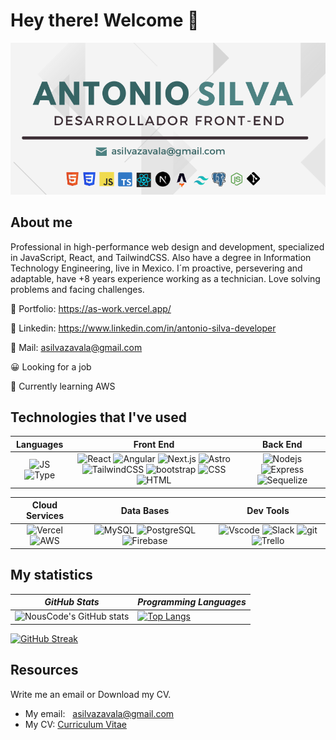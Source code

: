 # Hey there! Welcome 👋
![SVG Banners](https://github.com/Asilvazavala/Astro-Portfolio/blob/7fcf77151479c52282edafed91e84528c23ebfe5/public/opengraph.png)
## About me
Professional in high-performance web design and development, specialized in JavaScript, React, and TailwindCSS. Also have a degree in Information Technology Engineering, live in Mexico. I´m proactive, persevering and adaptable, have +8 years experience working as a technician. Love solving problems and facing challenges.

💼 Portfolio: https://as-work.vercel.app/

💎 Linkedin: https://www.linkedin.com/in/antonio-silva-developer​

📨 Mail: asilvazavala@gmail.com

😀 Looking for a job

💪 Currently learning AWS
                                            

## Technologies that I've used

| **Languages** | **Front End**| **Back End** |
| :---: | :---: | :---: |
| ![JS](https://img.shields.io/badge/JavaScript-323330?style=for-the-badge&logo=javascript&logoColor=F7DF1E) ![Type](https://img.shields.io/badge/TypeScript-007ACC?style=for-the-badge&logo=typescript&logoColor=white) | ![React](https://img.shields.io/badge/React-%230E39A9?style=for-the-badge&logo=react) ![Angular](https://img.shields.io/badge/Angular-%23DD1100?style=for-the-badge&logo=angular) ![Next.js](https://img.shields.io/badge/Next.js-black?style=for-the-badge&logo=nextdotjs) ![Astro](https://img.shields.io/badge/Astro-%232D004B?style=for-the-badge&logo=astro) ![TailwindCSS](https://img.shields.io/badge/TailwindCSS-%23004788?style=for-the-badge&logo=tailwindcss) ![bootstrap](https://img.shields.io/badge/Bootstrap-563D7C?style=for-the-badge&logo=bootstrap&logoColor=white) ![CSS](https://img.shields.io/badge/CSS3-1572B6?style=for-the-badge&logo=css3&logoColor=white) ![HTML](https://img.shields.io/badge/HTML5-E34F26?style=for-the-badge&logo=html5&logoColor=white) | ![Nodejs](https://img.shields.io/badge/Node.js-339933?style=for-the-badge&logo=nodedotjs&logoColor=white) ![Express](https://img.shields.io/badge/Express-black?style=for-the-badge&logo=express) ![Sequelize](https://img.shields.io/badge/Sequelize-%232350A9?style=for-the-badge&logo=sequelize) |

| **Cloud Services** | **Data Bases** | **Dev Tools** |
| :---: | :---: | :---: |
| ![Vercel](https://img.shields.io/badge/Vercel-black?style=for-the-badge&logo=vercel) ![AWS](https://img.shields.io/badge/Amazon%20Web%20Services-%23DB3552?style=for-the-badge&logo=amazonaws) | ![MySQL](	https://img.shields.io/badge/MySQL-005C84?style=for-the-badge&logo=mysql&logoColor=white) ![PostgreSQL](https://img.shields.io/badge/PostgreSQL-316192?style=for-the-badge&logo=postgresql&logoColor=white) ![Firebase](https://img.shields.io/badge/Firebase-%23FC4C02?style=for-the-badge&logo=firebase) | ![Vscode](https://img.shields.io/badge/VSCode-0078D4?style=for-the-badge&logo=visual%20studio%20code&logoColor=white) ![Slack](https://img.shields.io/badge/Slack-4A154B?style=for-the-badge&logo=slack&logoColor=white) ![git](	https://img.shields.io/badge/GIT-E44C30?style=for-the-badge&logo=git&logoColor=white) ![Trello](https://img.shields.io/badge/Trello-%237D00FF?style=for-the-badge&logo=trello)

## My statistics

| *GitHub Stats* | *Programming Languages* |
---|---  
| ![NousCode's GitHub stats](https://github-readme-stats.vercel.app/api?username=Asilvazavala&show_icons=true&theme=tokyonight) |  [![Top Langs](https://github-readme-stats.vercel.app/api/top-langs/?username=Asilvazavala&layout=compact&theme=tokyonight)](https://github.com/anuraghazra/github-readme-stats) |

[![GitHub Streak](http://github-readme-streak-stats.herokuapp.com?user=Asilvazavala&theme=radical&hide_border=true&mode=weekly)](https://git.io/streak-stats)

## Resources

Write me an email or Download my CV.
- My email: <a style="margin-left: 8px;" href="mailto:asilvazavala@gmail.com">asilvazavala@gmail.com</a>
- My CV: <a style="text-align: center;" href="https://drive.google.com/file/d/1T5KSo0crbuGPGPMiAGHPgdR-w__Xvx_6/view">Curriculum Vitae</a>

